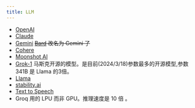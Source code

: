 ```yaml
---
title: LLM
---
```

* [OpenAI](./openai.md)
* [Claude](./claude.md)
* [Gemini](./gemini.md) ~~[Bard](./bard.md) 改名为 Gemini 了~~
* [Cohere](./cohere.md)
* [Moonshot AI](./moonshot.md)
* [Grok-1](https://github.com/xai-org/grok-1) 马斯克开源的模型。是目前(2024/3/18)参数最多的开源模型,参数 341B 是 Llama 的3倍。
* [Llama](./llama.md)
* [stability.ai](stability-ai.md)
* [Text to Speech](./tts/readme.md)
* Groq 用的 LPU 而非 GPU。推理速度是 10 倍 。
